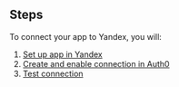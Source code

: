 ## Steps
To connect your app to Yandex, you will:
1. [Set up app in Yandex](#set-up-app-in-yandex)
2. [Create and enable connection in Auth0](#create-and-enable-connection-in-auth0)
3. [Test connection](#test-connection)
